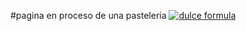 #pagina en proceso de una pasteleria 
[![dulce formula](s "dulce formula")](https://live.staticflickr.com/65535/53521652345_9afa176e24_m.jpg "dulce formula")